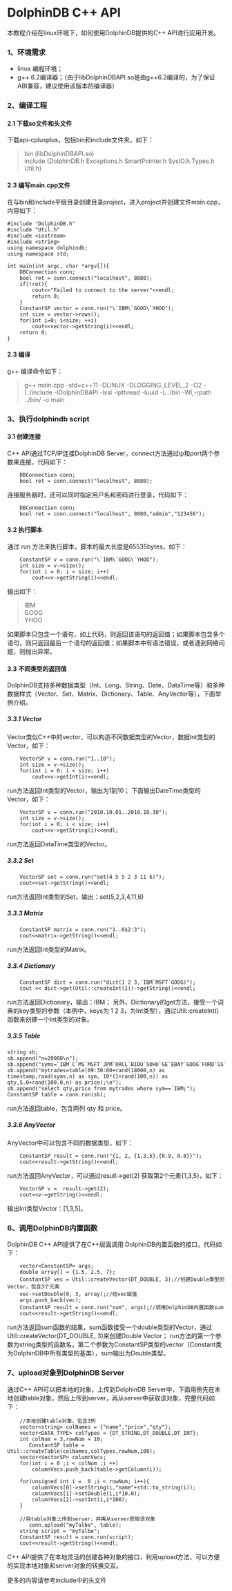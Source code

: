 # DolphinDB C++ API
本教程介绍在linux环境下，如何使用DolphinDB提供的C++ API进行应用开发。
### 1、环境需求
* linux 编程环境；  
* g++ 6.2编译器；（由于libDolphinDBAPI.so是由g++6.2编译的，为了保证ABI兼容，建议使用该版本的编译器）
 
### 2、编译工程
#### 2.1 下载so文件和头文件
下载api-cplusplus，包括bin和include文件夹，如下：
> bin (libDolphinDBAPI.so)  
  include (DolphinDB.h  Exceptions.h  SmartPointer.h  SysIO.h  Types.h  Util.h)  
#### 2.3 编写main.cpp文件
在与bin和include平级目录创建目录project，进入project并创建文件main.cpp，内容如下：
```
#include "DolphinDB.h"
#include "Util.h"
#include <iostream>
#include <string>
using namespace dolphindb;
using namespace std;

int main(int argc, char *argv[]){
    DBConnection conn;
    bool ret = conn.connect("localhost", 8080);
    if(!ret){
        cout<<"Failed to connect to the server"<<endl;
        return 0;
    }
    ConstantSP vector = conn.run("\`IBM\`GOOG\`YHOO");
    int size = vector->rows();
    for(int i=0; i<size; ++i)
        cout<<vector->getString(i)<<endl;
    return 0;
}
```
#### 2.3 编译
g++ 编译命令如下：
> g++ main.cpp -std=c++11 -DLINUX -DLOGGING_LEVEL_2 -O2 -I../include -lDolphinDBAPI -lssl  -lpthread -luuid -L../bin  -Wl,-rpath ../bin/ -o main


### 3、执行dolphindb script
#### 3.1 创建连接
C++ API通过TCP/IP连接DolphinDB Server，connect方法通过ip和port两个参数来连接，代码如下：
```
    DBConnection conn;
    bool ret = conn.connect("localhost", 8080);
```
连接服务器时，还可以同时指定用户名和密码进行登录，代码如下：
```
    DBConnection conn;
    bool ret = conn.connect("localhost", 8080,"admin","123456");
```

#### 3.2 执行脚本
通过 run 方法来执行脚本，脚本的最大长度是65535bytes，如下：
```
    ConstantSP v = conn.run("\`IBM\`GOOG\`YHOO");
    int size = v->size();
    for(int i = 0; i < size; i++)
        cout<<v->getString(i)<<endl;
```
输出如下：
>IBM  
GOOG  
YHOO  

如果脚本只包含一个语句，如上代码，则返回该语句的返回值；如果脚本包含多个语句，则只返回最后一个语句的返回值；如果脚本中有语法错误，或者遇到网络问题，则抛出异常。

#### 3.3 不同类型的返回值
DolphinDB支持多种数据类型（Int、Long、String、Date、DataTime等）和多种数据样式（Vector、Set、Matrix、Dictionary、Table、AnyVector等），下面举例介绍。
##### 3.3.1 Vector
Vector类似C++中的vector，可以构造不同数据类型的Vector，数据Int类型的Vector，如下：
```
    VectorSP v = conn.run("1..10");
    int size = v->size();
    for(int i = 0; i < size; i++)
        cout<<v->getInt(i)<<endl;
```
run方法返回Int类型的Vector，输出为1到10；
下面输出DateTime类型的Vector，如下：
```
    VectorSP v = conn.run("2010.10.01..2010.10.30");
    int size = v->size();
    for(int i = 0; i < size; i++)
        cout<<v->getString(i)<<endl;
```
run方法返回DataTime类型的Vector。
##### 3.3.2 Set
```
    VectorSP set = conn.run("set(4 5 5 2 3 11 6)");
    cout<<set->getString()<<endl;
```
run方法返回Int类型的Set，输出：set(5,2,3,4,11,6)
##### 3.3.3 Matrix
```
    ConstantSP matrix = conn.run("1..6$2:3");
    cout<<matrix->getString()<<endl;
```
run方法返回Int类型的Matrix。

##### 3.3.4 Dictionary
```
    ConstantSP dict = conn.run("dict(1 2 3,`IBM`MSFT`GOOG)");
    cout << dict->get(Util::createInt(1))->getString()<<endl;
```
run方法返回Dictionary，输出：IBM；
另外，Dictionary的get方法，接受一个词典的key类型的参数（本例中，keys为 1 2 3，为Int类型），通过Util::createInt()函数来创建一个Int类型的对象。
##### 3.3.5 Table
```
string sb;
sb.append("n=20000\n");
sb.append("syms=`IBM`C`MS`MSFT`JPM`ORCL`BIDU`SOHU`GE`EBAY`GOOG`FORD`GS`PEP`USO`GLD`GDX`EEM`FXI`SLV`SINA`BAC`AAPL`PALL`YHOO`KOH`TSLA`CS`CISO`SUN\n");
sb.append("mytrades=table(09:30:00+rand(18000,n) as timestamp,rand(syms,n) as sym, 10*(1+rand(100,n)) as qty,5.0+rand(100.0,n) as price);\n");
sb.append("select qty,price from mytrades where sym==`IBM;");
ConstantSP table = conn.run(sb);
```
run方法返回table，包含两列 qty 和 price。
##### 3.3.6 AnyVector
AnyVector中可以包含不同的数据类型，如下：
```
    ConstantSP result = conn.run("{1, 2, {1,3,5},{0.9, 0.8}}");
    cout<<result->getString()<<endl;
```
run方法返回AnyVector，可以通过result->get(2) 获取第2个元素{1,3,5}，如下：
```
    VectorSP v =  result->get(2);
    cout<<v->getString()<<endl;
```
输出Int类型Vector：[1,3,5]。

### 6、调用DolphinDB内置函数
DolphinDB C++ API提供了在C++层面调用 DolphinDB内置函数的接口，代码如下：
```
	vector<ConstantSP> args;
	double array[] = {1.5, 2.5, 7};
	ConstantSP vec = Util::createVector(DT_DOUBLE, 3);//创建Double类型的Vector，包含3个元素
	vec->setDouble(0, 3, array);//给vec赋值
	args.push_back(vec);
	ConstantSP result = conn.run("sum", args);//调用DolphinDB内置函数sum
	cout<<result->getString()<<endl;
 ```
run方法返回sum函数的结果，sum函数接受一个double类型的Vector，通过Util::createVector(DT_DOUBLE, 3)来创建Double Vector；
run方法的第一个参数为string类型的函数名，第二个参数为ConstantSP类型的vector（Constant类为DolphinDB中所有类型的基类），sum输出为Double类型。

### 7、upload对象到DolphinDB Server
通过C++ API可以把本地的对象，上传到DolphinDB Server中，下面用例先在本地创建table对象，然后上传到server，再从server中获取该对象，完整代码如下：
```
    //本地创建table对象，包含3列
    vector<string> colNames = {"name","price","qty"};
    vector<DATA_TYPE> colTypes = {DT_STRING,DT_DOUBLE,DT_INT};
    int colNum = 3,rowNum = 10;
	   ConstantSP table = Util::createTable(colNames,colTypes,rowNum,100);
    vector<VectorSP> columnVecs;
    for(int i = 0 ;i < colNum ;i ++)
        columnVecs.push_back(table->getColumn(i));
    
    for(unsigned int i =  0 ;i < rowNum; i++){
        columnVecs[0]->setString(i,"name"+std::to_string(i));
        columnVecs[1]->setDouble(i,i*10.0);
        columnVecs[2]->setInt(i,i*100);
    }
   
    //将table对象上传到server，并再从server获取该对象
	   conn.upload("myTalbe", table);
    string script = "myTalbe";
    ConstantSP result = conn.run(script);
    cout<<result->getString()<<endl;
```
C++ API提供了在本地灵活的创建各种对象的接口，利用upload方法，可以方便的实现本地对象和server对象的转换交互。

更多的内容请参考include中的头文件










 
